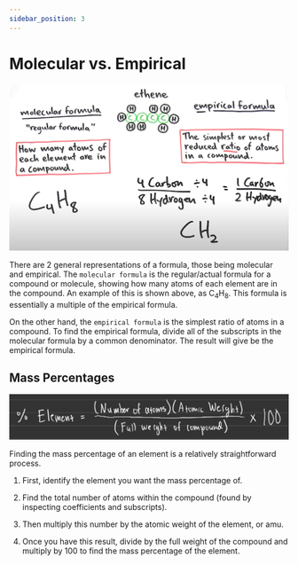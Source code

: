 ```yaml
---
sidebar_position: 3
---
```


# Molecular vs. Empirical

![Molecular vs. Empirical Image](/img/molecular-empirical.png)

There are 2 general representations of a formula, those being molecular and empirical. The `molecular formula` is the regular/actual formula for a compound or molecule, showing how many atoms of each element are in the compound. An example of this is shown above, as C<sub>4</sub>H<sub>8</sub>. This formula is essentially a multiple of the empirical formula.

On the other hand, the `empirical formula` is the simplest ratio of atoms in a compound. To find the empirical formula, divide all of the subscripts in the molecular formula by a common denominator. The result will give be the empirical formula.

## Mass Percentages

![Mass Percentages](/img/mass-percentages.jpg)

Finding the mass percentage of an element is a relatively straightforward process.

1. First, identify the element you want the mass percentage of.

1. Find the total number of atoms within the compound (found by inspecting coefficients and subscripts).

1. Then multiply this number by the atomic weight of the element, or amu.

1. Once you have this result, divide by the full weight of the compound and multiply by 100 to find the mass percentage of the element.
